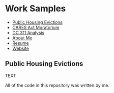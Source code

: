 Work Samples
================

  - [Public Housing Evictions](#pha)
  - [CARES Act Moratorium](#cares)
  - [DC 311 Analysis](#dc)
  - [About Me](#about)
  - [Resume](https://media.journoportfolio.com/users/52314/uploads/f6e5aceb-1874-4e87-bac3-1b3536551b8b.pdf)
  - [Website](https://www.ryanerinlittle.com)
  
## Public Housing Evictions

TEXT

All of the code in this repository was written by me.

<a id="pha"></a>
